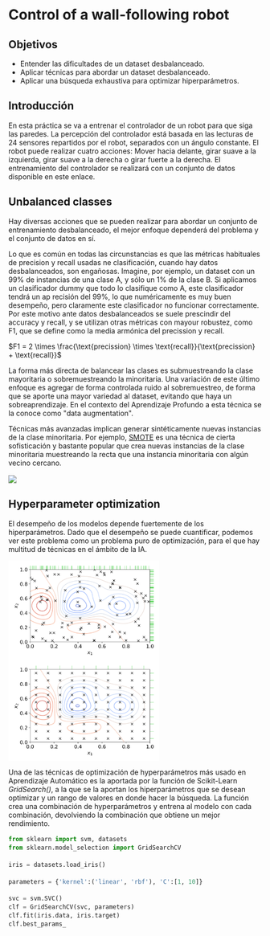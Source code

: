# Control of a wall-following robot 

## Objetivos
- Entender las dificultades de un dataset desbalanceado.
- Aplicar técnicas para abordar un dataset desbalanceado.
- Aplicar una búsqueda exhaustiva para optimizar hiperparámetros.

## Introducción
En esta práctica se va a entrenar el controlador de un robot para que siga las paredes. La percepción del controlador está basada en las lecturas de 24 sensores repartidos por el robot, separados con un ángulo constante. El robot puede realizar cuatro acciones: Mover hacia delante, girar suave a la izquierda, girar suave a la derecha o girar fuerte a la derecha. El entrenamiento del controlador se realizará con un conjunto de datos disponible en este enlace.

## Unbalanced classes
Hay diversas acciones que se pueden realizar para abordar un conjunto de entrenamiento desbalanceado, el mejor enfoque dependerá del problema y el conjunto de datos en sí. 

Lo que es común en todas las circunstancias es que las métricas habituales de precision y recall usadas ne clasificación, cuando hay datos desbalanceados, son engañosas. Imagine, por ejemplo, un dataset con un 99% de instancias de una clase A, y sólo un 1% de la clase B. Si aplicamos un clasificador dummy que todo lo clasifique como A, este clasificador tendrá un ap recisión del 99%, lo que numéricamente es muy buen desempeño, pero claramente este clasificador no funcionar correctamente. Por este motivo ante datos desbalanceados se suele prescindir del accuracy y recall, y se utilizan otras métricas con mayour robustez, como F1, que se define como la media armónica del precission y recall.

$F1 = 2 \times \frac{\text{precission} \times \text{recall}}{\text{precission} + \text{recall}}$

La forma más directa de balancear las clases es submuestreando la clase mayoritaria o sobremuestreando la minoritaria. Una variación de este último enfoque es agregar de forma controlada ruido al sobremuestreo, de forma que se aporte una mayor variedad al dataset, evitando que haya un sobreaprendizaje. En el contexto del Aprendizaje Profundo a esta técnica se la conoce como "data augmentation".

Técnicas más avanzadas implican generar sintéticamente nuevas instancias de la clase minoritaria. Por ejemplo, [SMOTE](https://machinelearningmastery.com/smote-oversampling-for-imbalanced-classification/) es una técnica de cierta sofisticación y bastante popular que crea nuevas instancias de la clase minoritaria muestreando la recta que una instancia minoritaria con algún vecino cercano. 

<img align="center" src="https://machinelearningmastery.com/wp-content/uploads/2019/10/Scatter-Plot-of-Imbalanced-Binary-Classification-Problem-Transformed-by-SMOTE.png" width="300">

## Hyperparameter optimization
El desempeño de los modelos depende fuertemente de los hiperparámetros. Dado que el desempeño se puede cuantificar, podemos ver este problema como un problema puro de optimización, para el que hay multitud de técnicas en el ámbito de la IA. 

<img align="center" src="random.png" width="300">
<img align="center" src="grid.png" width="300">

Una de las técnicas de optimización de hyperparámetros más usado en Aprendizaje Automático es la aportada por la función de Scikit-Learn *GridSearch()*, a la que se la aportan los hiperparámetros que se desean optimizar y un rango de valores en donde hacer la búsqueda. La función crea una combinación de hyperparámetros y entrena al modelo con cada combinación, devolviendo la combinación que obtiene un mejor rendimiento.

```Python
from sklearn import svm, datasets
from sklearn.model_selection import GridSearchCV

iris = datasets.load_iris()

parameters = {'kernel':('linear', 'rbf'), 'C':[1, 10]}

svc = svm.SVC()
clf = GridSearchCV(svc, parameters)
clf.fit(iris.data, iris.target)
clf.best_params_
```
